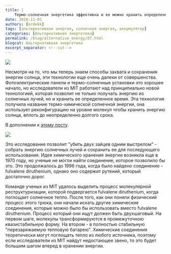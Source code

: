 ```yaml
---
title: |
    Термо-солнечная энергетика эффективна и ее можно хранить определенное время
date: 2010-11-01
authors: [mrdekk]
tags: [альтернативная энергия, солнечная энергия, аккумулятор]
categories: [Альтернативная энергетика]
permalink: /blog/alternative_energy/87.html
blogcat: Альтернативная энергетика
excerpt_separator: <!--cut-->
---
```



![](http://itw66.ru/uploads/images/00/00/01/2010/11/01/e2df0e.jpg)


Несмотря на то, что мы теперь знаем способы захвата и сохранения энергии солнца, эти технологии еще очень далеки от совершенства. Фотоэлектрические панели и термо-солнечные установки это хорошее начало, но исследователи из MIT работают над принципиально новой технологией, которая позволит не только получать энергию из солнечных лучей, но и хранить ее определенное время. Эта технология получила название термо-химической солнечной энергии, она использует реконфигурацию на уровне молекул чтобы хранить энергию солнца, вплоть до неопределенно долгого срока.


<!--cut-->

В дополнении к [этому посту](http://itw66.ru/blog/alternative_energy/82.html).


![](http://itw66.ru/uploads/images/00/00/01/2010/11/01/4bf6e1.jpg)


Это исследование позволит "убить двух зайцев одним выстрелом" - собрать энергию солнечных лучей и сохранить ее для последующего использования. Идея химического хранения энергии возникла еще в 1970 году, но ученые не могли найти соединение, которое позволило бы это. Это продолжалось до 1996 года, когда было найдено соединение - fulvalene diruthenium, однако оно содержит рутений, который достаточно дорог.

Команде ученых из MIT удалось выделить процесс молекулярной реструктуризации, которой подвергается fulvalene diruthenium, когда поглощает солнечное тепло. После того, как они поняли физический процесс этого трюка, они начали искать другие химические соединения, которые можно было бы использовать вместо fulvalene diruthenium. Процесс который они ищут должен быть двухшаговый. На первом шаге, молекулы трансформируются в промежуточною квазистабильную форму. На втором - в полностью стабильную "перезаряжаемую тепловую батарею". Химические соединения теоретически могут поглощать тепло из любого источника, поэтому если исследователи из MIT найдут недостающее звено, то это будет большим шагом вперед в хранении энергии.
